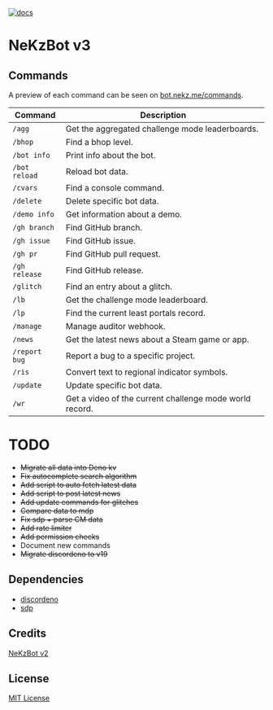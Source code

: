[![docs](https://github.com/NeKzor/bot/actions/workflows/docs.yml/badge.svg)](https://github.com/NeKzor/bot/actions/workflows/docs.yml)

# NeKzBot v3

## Commands

A preview of each command can be seen on [bot.nekz.me/commands].

| Command       | Description                                             |
| ------------- | ------------------------------------------------------- |
| `/agg`        | Get the aggregated challenge mode leaderboards.         |
| `/bhop`       | Find a bhop level.                                      |
| `/bot info`   | Print info about the bot.                               |
| `/bot reload` | Reload bot data.                                        |
| `/cvars`      | Find a console command.                                 |
| `/delete`     | Delete specific bot data.                               |
| `/demo info`  | Get information about a demo.                           |
| `/gh branch`  | Find GitHub branch.                                     |
| `/gh issue`   | Find GitHub issue.                                      |
| `/gh pr`      | Find GitHub pull request.                               |
| `/gh release` | Find GitHub release.                                    |
| `/glitch`     | Find an entry about a glitch.                           |
| `/lb`         | Get the challenge mode leaderboard.                     |
| `/lp`         | Find the current least portals record.                  |
| `/manage`     | Manage auditor webhook.                                 |
| `/news`       | Get the latest news about a Steam game or app.          |
| `/report bug` | Report a bug to a specific project.                     |
| `/ris`        | Convert text to regional indicator symbols.             |
| `/update`     | Update specific bot data.                               |
| `/wr`         | Get a video of the current challenge mode world record. |

[bot.nekz.me/commands]: https://bot.nekz.me/commands

# TODO

- ~~Migrate all data into Deno kv~~
- ~~Fix autocomplete search algorithm~~
- ~~Add script to auto fetch latest data~~
- ~~Add script to post latest news~~
- ~~Add update commands for glitches~~
- ~~Compare data to mdp~~
- ~~Fix sdp + parse CM data~~
- ~~Add rate limiter~~
- ~~Add permission checks~~
- Document new commands
- ~~Migrate discordeno to v19~~

## Dependencies

- [discordeno]
- [sdp]

[discordeno]: https://github.com/discordeno/discordeno
[sdp]: https://github.com/NeKzor/sdp

## Credits

[NeKzBot v2]

[NeKzBot v2]: https://github.com/NeKzor/NeKzBot

## License

[MIT License](./LICENSE)
